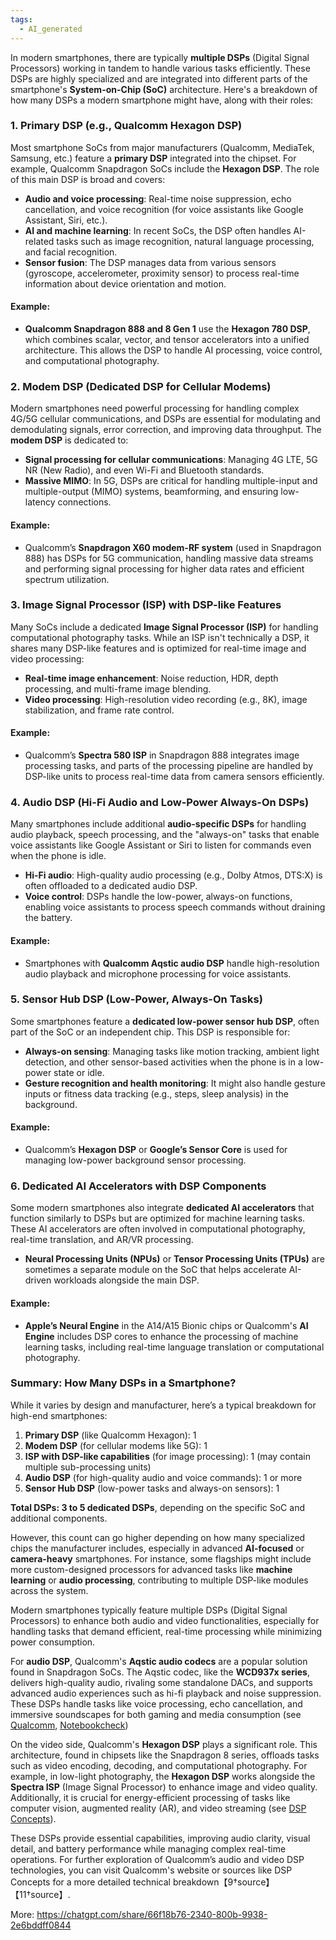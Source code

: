 ```yaml
---
tags:
  - AI_generated
---
```

In modern smartphones, there are typically **multiple DSPs** (Digital Signal Processors) working in tandem to handle various tasks efficiently. These DSPs are highly specialized and are integrated into different parts of the smartphone's **System-on-Chip (SoC)** architecture. Here's a breakdown of how many DSPs a modern smartphone might have, along with their roles:

### 1. **Primary DSP (e.g., Qualcomm Hexagon DSP)**
Most smartphone SoCs from major manufacturers (Qualcomm, MediaTek, Samsung, etc.) feature a **primary DSP** integrated into the chipset. For example, Qualcomm Snapdragon SoCs include the **Hexagon DSP**. The role of this main DSP is broad and covers:

- **Audio and voice processing**: Real-time noise suppression, echo cancellation, and voice recognition (for voice assistants like Google Assistant, Siri, etc.).
- **AI and machine learning**: In recent SoCs, the DSP often handles AI-related tasks such as image recognition, natural language processing, and facial recognition.
- **Sensor fusion**: The DSP manages data from various sensors (gyroscope, accelerometer, proximity sensor) to process real-time information about device orientation and motion.

#### Example:
- **Qualcomm Snapdragon 888 and 8 Gen 1** use the **Hexagon 780 DSP**, which combines scalar, vector, and tensor accelerators into a unified architecture. This allows the DSP to handle AI processing, voice control, and computational photography.

### 2. **Modem DSP (Dedicated DSP for Cellular Modems)**
Modern smartphones need powerful processing for handling complex 4G/5G cellular communications, and DSPs are essential for modulating and demodulating signals, error correction, and improving data throughput. The **modem DSP** is dedicated to:

- **Signal processing for cellular communications**: Managing 4G LTE, 5G NR (New Radio), and even Wi-Fi and Bluetooth standards.
- **Massive MIMO**: In 5G, DSPs are critical for handling multiple-input and multiple-output (MIMO) systems, beamforming, and ensuring low-latency connections.
  
#### Example:
- Qualcomm’s **Snapdragon X60 modem-RF system** (used in Snapdragon 888) has DSPs for 5G communication, handling massive data streams and performing signal processing for higher data rates and efficient spectrum utilization.

### 3. **Image Signal Processor (ISP) with DSP-like Features**
Many SoCs include a dedicated **Image Signal Processor (ISP)** for handling computational photography tasks. While an ISP isn't technically a DSP, it shares many DSP-like features and is optimized for real-time image and video processing:

- **Real-time image enhancement**: Noise reduction, HDR, depth processing, and multi-frame image blending.
- **Video processing**: High-resolution video recording (e.g., 8K), image stabilization, and frame rate control.

#### Example:
- Qualcomm’s **Spectra 580 ISP** in Snapdragon 888 integrates image processing tasks, and parts of the processing pipeline are handled by DSP-like units to process real-time data from camera sensors efficiently.

### 4. **Audio DSP (Hi-Fi Audio and Low-Power Always-On DSPs)**
Many smartphones include additional **audio-specific DSPs** for handling audio playback, speech processing, and the "always-on" tasks that enable voice assistants like Google Assistant or Siri to listen for commands even when the phone is idle.

- **Hi-Fi audio**: High-quality audio processing (e.g., Dolby Atmos, DTS:X) is often offloaded to a dedicated audio DSP.
- **Voice control**: DSPs handle the low-power, always-on functions, enabling voice assistants to process speech commands without draining the battery.

#### Example:
- Smartphones with **Qualcomm Aqstic audio DSP** handle high-resolution audio playback and microphone processing for voice assistants.

### 5. **Sensor Hub DSP (Low-Power, Always-On Tasks)**
Some smartphones feature a **dedicated low-power sensor hub DSP**, often part of the SoC or an independent chip. This DSP is responsible for:

- **Always-on sensing**: Managing tasks like motion tracking, ambient light detection, and other sensor-based activities when the phone is in a low-power state or idle.
- **Gesture recognition and health monitoring**: It might also handle gesture inputs or fitness data tracking (e.g., steps, sleep analysis) in the background.

#### Example:
- Qualcomm’s **Hexagon DSP** or **Google’s Sensor Core** is used for managing low-power background sensor processing.

### 6. **Dedicated AI Accelerators with DSP Components**
Some modern smartphones also integrate **dedicated AI accelerators** that function similarly to DSPs but are optimized for machine learning tasks. These AI accelerators are often involved in computational photography, real-time translation, and AR/VR processing.

- **Neural Processing Units (NPUs)** or **Tensor Processing Units (TPUs)** are sometimes a separate module on the SoC that helps accelerate AI-driven workloads alongside the main DSP.

#### Example:
- **Apple’s Neural Engine** in the A14/A15 Bionic chips or Qualcomm's **AI Engine** includes DSP cores to enhance the processing of machine learning tasks, including real-time language translation or computational photography.

### Summary: How Many DSPs in a Smartphone?
While it varies by design and manufacturer, here’s a typical breakdown for high-end smartphones:

1. **Primary DSP** (like Qualcomm Hexagon): 1
2. **Modem DSP** (for cellular modems like 5G): 1
3. **ISP with DSP-like capabilities** (for image processing): 1 (may contain multiple sub-processing units)
4. **Audio DSP** (for high-quality audio and voice commands): 1 or more
5. **Sensor Hub DSP** (low-power tasks and always-on sensors): 1

**Total DSPs: 3 to 5 dedicated DSPs**, depending on the specific SoC and additional components.

However, this count can go higher depending on how many specialized chips the manufacturer includes, especially in advanced **AI-focused** or **camera-heavy** smartphones. For instance, some flagships might include more custom-designed processors for advanced tasks like **machine learning** or **audio processing**, contributing to multiple DSP-like modules across the system.

Modern smartphones typically feature multiple DSPs (Digital Signal Processors) to enhance both audio and video functionalities, especially for handling tasks that demand efficient, real-time processing while minimizing power consumption.

For **audio DSP**, Qualcomm's **Aqstic audio codecs** are a popular solution found in Snapdragon SoCs. The Aqstic codec, like the **WCD937x series**, delivers high-quality audio, rivaling some standalone DACs, and supports advanced audio experiences such as hi-fi playback and noise suppression. These DSPs handle tasks like voice processing, echo cancellation, and immersive soundscapes for both gaming and media consumption (see [Qualcomm](https://www.qualcomm.com/products/internet-of-things/consumer/audio/mobile-audio), [Notebookcheck](https://www.notebookcheck.net/Qualcomm-unveils-its-latest-series-of-Aqstic-audio-codecs.424300.0.html))

On the video side, Qualcomm's **Hexagon DSP** plays a significant role. This architecture, found in chipsets like the Snapdragon 8 series, offloads tasks such as video encoding, decoding, and computational photography. For example, in low-light photography, the **Hexagon DSP** works alongside the **Spectra ISP** (Image Signal Processor) to enhance image and video quality. Additionally, it is crucial for energy-efficient processing of tasks like computer vision, augmented reality (AR), and video streaming (see [DSP Concepts](https://audioinnovation.dspconcepts.com/demos/qc-snapdragon)).

These DSPs provide essential capabilities, improving audio clarity, visual detail, and battery performance while managing complex real-time operations. For further exploration of Qualcomm’s audio and video DSP technologies, you can visit Qualcomm's website or sources like DSP Concepts for a more detailed technical breakdown【9†source】【11†source】.


More: https://chatgpt.com/share/66f18b76-2340-800b-9938-2e6bddff0844